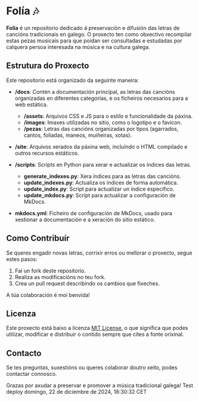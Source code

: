 # Folía 🎶

**Folía** é un repositorio dedicado á preservación e difusión das letras de cancións tradicionais en galego. O proxecto ten como obxectivo recompilar estas pezas musicais para que poidan ser consultadas e estudadas por calquera persoa interesada na música e na cultura galega.

## Estrutura do Proxecto

Este repositorio está organizado da seguinte maneira:

- **/docs**: Contén a documentación principal, as letras das cancións organizadas en diferentes categorías, e os ficheiros necesarios para a web estática.
  - **/assets**: Arquivos CSS e JS para o estilo e funcionalidade da páxina.
  - **/images**: Imaxes utilizadas no sitio, como o logotipo e o favicon.
  - **/pezas**: Letras das cancións organizadas por tipos (agarrados, cantos, foliadas, maneos, muiñeiras, xotas).
  
- **/site**: Arquivos xerados da páxina web, incluíndo o HTML compilado e outros recursos estáticos.
  
- **/scripts**: Scripts en Python para xerar e actualizar os índices das letras.
  - **generate_indexes.py**: Xera índices para as letras das cancións.
  - **update_indexes.py**: Actualiza os índices de forma automática.
  - **update_index.py**: Script para actualizar un índice específico.
  - **update_mkdocs.py**: Script para actualizar a configuración de MkDocs.

- **mkdocs.yml**: Ficheiro de configuración de MkDocs, usado para xestionar a documentación e a xeración do sitio estático.

## Como Contribuír

Se queres engadir novas letras, corrixir erros ou mellorar o proxecto, segue estes pasos:

1. Fai un fork deste repositorio.
2. Realiza as modificacións no teu fork.
3. Crea un pull request describindo os cambios que fixeches.

A túa colaboración é moi benvida!

## Licenza

Este proxecto está baixo a licenza [MIT License](LICENSE), o que significa que podes utilizar, modificar e distribuír o contido sempre que cites a fonte orixinal.

## Contacto

Se tes preguntas, suxestións ou queres colaborar doutro xeito, podes contactar connosco.

Grazas por axudar a preservar e promover a música tradicional galega!
Test deploy domingo, 22 de diciembre de 2024, 18:30:32 CET
